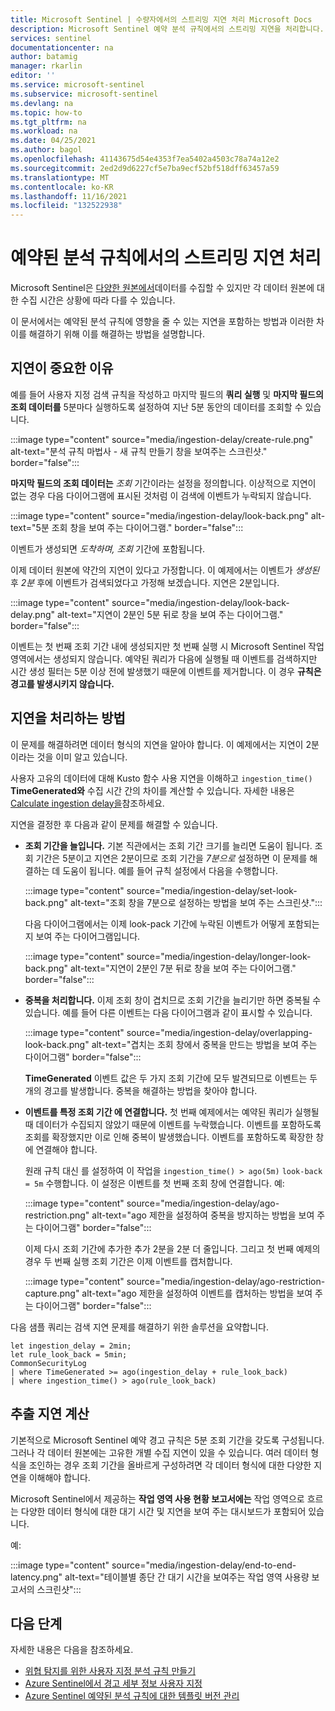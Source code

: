 ```yaml
---
title: Microsoft Sentinel | 수량자에서의 스트리밍 지연 처리 Microsoft Docs
description: Microsoft Sentinel 예약 분석 규칙에서의 스트리밍 지연을 처리합니다.
services: sentinel
documentationcenter: na
author: batamig
manager: rkarlin
editor: ''
ms.service: microsoft-sentinel
ms.subservice: microsoft-sentinel
ms.devlang: na
ms.topic: how-to
ms.tgt_pltfrm: na
ms.workload: na
ms.date: 04/25/2021
ms.author: bagol
ms.openlocfilehash: 41143675d54e4353f7ea5402a4503c78a74a12e2
ms.sourcegitcommit: 2ed2d9d6227cf5e7ba9ecf52bf518dff63457a59
ms.translationtype: MT
ms.contentlocale: ko-KR
ms.lasthandoff: 11/16/2021
ms.locfileid: "132522938"
---
```

# <a name="handle-ingestion-delay-in-scheduled-analytics-rules"></a>예약된 분석 규칙에서의 스트리밍 지연 처리

Microsoft Sentinel은 [다양한 원본에서](connect-data-sources.md)데이터를 수집할 수 있지만 각 데이터 원본에 대한 수집 시간은 상황에 따라 다를 수 있습니다.

이 문서에서는 예약된 분석 규칙에 영향을 줄 수 있는 지연을 포함하는 방법과 이러한 차이를 해결하기 위해 이를 해결하는 방법을 설명합니다.

## <a name="why-delay-is-significant"></a>지연이 중요한 이유

예를 들어 사용자 지정 검색 규칙을 작성하고 마지막 필드의 **쿼리 실행** 및 **마지막 필드의 조회 데이터를** 5분마다 실행하도록 설정하여 지난 5분 동안의 데이터를 조회할 수 있습니다.

:::image type="content" source="media/ingestion-delay/create-rule.png" alt-text="분석 규칙 마법사 - 새 규칙 만들기 창을 보여주는 스크린샷." border="false":::

**마지막 필드의 조회 데이터는** *조회* 기간이라는 설정을 정의합니다. 이상적으로 지연이 없는 경우 다음 다이어그램에 표시된 것처럼 이 검색에 이벤트가 누락되지 않습니다.

:::image type="content" source="media/ingestion-delay/look-back.png" alt-text="5분 조회 창을 보여 주는 다이어그램." border="false":::

이벤트가 생성되면 *도착하며, 조회* 기간에 포함됩니다.

이제 데이터 원본에 약간의 지연이 있다고 가정합니다. 이 예제에서는 이벤트가 *생성된* 후 *2분* 후에 이벤트가 검색되었다고 가정해 보겠습니다. 지연은 2분입니다.

:::image type="content" source="media/ingestion-delay/look-back-delay.png" alt-text="지연이 2분인 5분 뒤로 창을 보여 주는 다이어그램." border="false":::

이벤트는 첫 번째 조회 기간 내에 생성되지만 첫 번째 실행 시 Microsoft Sentinel 작업 영역에서는 생성되지 않습니다. 예약된 쿼리가 다음에 실행될 때 이벤트를 검색하지만 시간 생성 필터는 5분 이상 전에 발생했기 때문에 이벤트를 제거합니다. 이 경우 **규칙은 경고를 발생시키지 않습니다.**

## <a name="how-to-handle-delay"></a>지연을 처리하는 방법

이 문제를 해결하려면 데이터 형식의 지연을 알아야 합니다. 이 예제에서는 지연이 2분이라는 것을 이미 알고 있습니다. 

사용자 고유의 데이터에 대해 Kusto 함수 사용 지연을 이해하고 `ingestion_time()` **TimeGenerated와** 수집 시간 간의 차이를 계산할 수 있습니다. 자세한 내용은 [Calculate ingestion delay을](#calculate-ingestion-delay)참조하세요.

지연을 결정한 후 다음과 같이 문제를 해결할 수 있습니다.

- **조회 기간을 늘입니다.** 기본 직관에서는 조회 기간 크기를 늘리면 도움이 됩니다. 조회 기간은 5분이고 지연은 2분이므로 조회 기간을 *7분으로* 설정하면 이 문제를 해결하는 데 도움이 됩니다. 예를 들어 규칙 설정에서 다음을 수행합니다.

    :::image type="content" source="media/ingestion-delay/set-look-back.png" alt-text="조회 창을 7분으로 설정하는 방법을 보여 주는 스크린샷.":::

    다음 다이어그램에서는 이제 look-pack 기간에 누락된 이벤트가 어떻게 포함되는지 보여 주는 다이어그램입니다.

    :::image type="content" source="media/ingestion-delay/longer-look-back.png" alt-text="지연이 2분인 7분 뒤로 창을 보여 주는 다이어그램." border="false":::

- **중복을 처리합니다.** 이제 조회 창이 겹치므로 조회 기간을 늘리기만 하면 중복될 수 있습니다. 예를 들어 다른 이벤트는 다음 다이어그램과 같이 표시할 수 있습니다.

    :::image type="content" source="media/ingestion-delay/overlapping-look-back.png" alt-text="겹치는 조회 창에서 중복을 만드는 방법을 보여 주는 다이어그램" border="false":::

    **TimeGenerated** 이벤트 값은 두 가지 조회 기간에 모두 발견되므로 이벤트는 두 개의 경고를 발생합니다. 중복을 해결하는 방법을 찾아야 합니다.

- **이벤트를 특정 조회 기간 에 연결합니다.** 첫 번째 예제에서는 예약된 쿼리가 실행될 때 데이터가 수집되지 않았기 때문에 이벤트를 누락했습니다. 이벤트를 포함하도록 조회를 확장했지만 이로 인해 중복이 발생했습니다. 이벤트를 포함하도록 확장한 창에 연결해야 합니다.

    원래 규칙 대신 를 설정하여 이 작업을 `ingestion_time() > ago(5m)` `look-back = 5m` 수행합니다. 이 설정은 이벤트를 첫 번째 조회 창에 연결합니다. 예:

    :::image type="content" source="media/ingestion-delay/ago-restriction.png" alt-text="ago 제한을 설정하여 중복을 방지하는 방법을 보여 주는 다이어그램" border="false":::

    이제 다시 조회 기간에 추가한 추가 2분을 2분 더 줄입니다. 그리고 첫 번째 예제의 경우 두 번째 실행 조회 기간은 이제 이벤트를 캡처합니다.

    :::image type="content" source="media/ingestion-delay/ago-restriction-capture.png" alt-text="ago 제한을 설정하여 이벤트를 캡처하는 방법을 보여 주는 다이어그램" border="false":::

다음 샘플 쿼리는 검색 지연 문제를 해결하기 위한 솔루션을 요약합니다.

```kusto
let ingestion_delay = 2min;
let rule_look_back = 5min;
CommonSecurityLog
| where TimeGenerated >= ago(ingestion_delay + rule_look_back)
| where ingestion_time() > ago(rule_look_back)
```


## <a name="calculate-ingestion-delay"></a>추출 지연 계산

기본적으로 Microsoft Sentinel 예약 경고 규칙은 5분 조회 기간을 갖도록 구성됩니다. 그러나 각 데이터 원본에는 고유한 개별 수집 지연이 있을 수 있습니다. 여러 데이터 형식을 조인하는 경우 조회 기간을 올바르게 구성하려면 각 데이터 형식에 대한 다양한 지연을 이해해야 합니다.

Microsoft Sentinel에서 제공하는 **작업 영역 사용 현황 보고서에는** 작업 영역으로 흐르는 다양한 데이터 형식에 대한 대기 시간 및 지연을 보여 주는 대시보드가 포함되어 있습니다.

예:

:::image type="content" source="media/ingestion-delay/end-to-end-latency.png" alt-text="테이블별 종단 간 대기 시간을 보여주는 작업 영역 사용량 보고서의 스크린샷":::


## <a name="next-steps"></a>다음 단계

자세한 내용은 다음을 참조하세요.

- [위협 탐지를 위한 사용자 지정 분석 규칙 만들기](detect-threats-custom.md)
- [Azure Sentinel에서 경고 세부 정보 사용자 지정](customize-alert-details.md)
- [Azure Sentinel 예약된 분석 규칙에 대한 템플릿 버전 관리](manage-analytics-rule-templates.md)